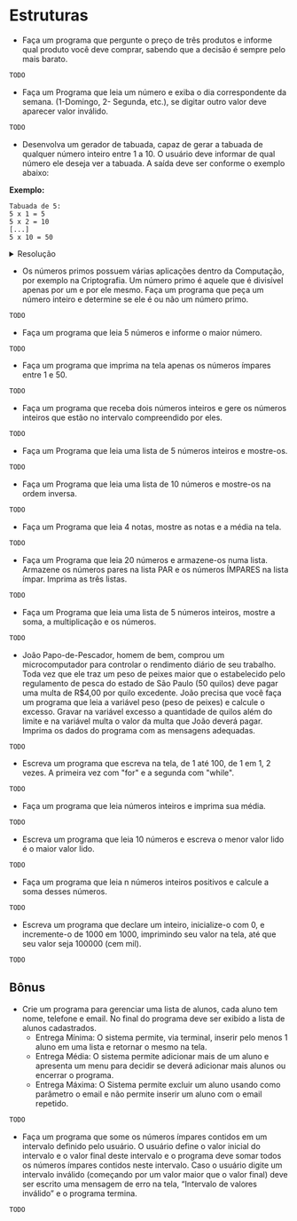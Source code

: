 # Estruturas

- Faça um programa que pergunte o preço de três produtos e informe qual produto você deve comprar, sabendo que a decisão é sempre pelo mais barato.

```java
TODO
```

- Faça um Programa que leia um número e exiba o dia correspondente da semana. (1-Domingo, 2- Segunda, etc.), se digitar outro valor deve aparecer valor inválido.

```java
TODO
```

- Desenvolva um gerador de tabuada, capaz de gerar a tabuada de qualquer número inteiro entre 1 a 10. O usuário deve informar de qual número ele deseja ver a tabuada. A saída deve ser conforme o exemplo abaixo:

**Exemplo:**

```
Tabuada de 5: 
5 x 1 = 5
5 x 2 = 10
[...]
5 x 10 = 50    
```

<details>
  <summary>Resolução</summary>
  
```java
import java.util.Scanner;

public class Main {
  public static void main(String[] args) {
    Scanner entradaDados = new Scanner(System.in);
    boolean continuar = true;
    int calculo = 0;

    while (continuar) {
      System.out.println("Escolha um número de 1 a 10 para ver a tabuada: ");
      int numero = entradaDados.nextInt();
      entradaDados.nextLine();
      if (numero < 1 | numero > 10) {
        System.out.println("Digite um número entre 1 e 10");
      } else {
        for (int i = 1; i < 11; i++) {
          calculo = i * numero;
          System.out.println(numero + " * " + i + " = " + calculo);
        }
        System.out.println("Deseja ver uma nova tabuada?");
        System.out.println("[1] - Sim\n[2] - Não");
        int opcao = entradaDados.nextInt();

        if (opcao == 1) {
        } else if (opcao == 2) {
          continuar = false;
          System.out.println("Até mais!");
        } else {
          System.out.println("Opção inválida!");
        }
      }
    }
  }
}
```
  
</details>

- Os números primos possuem várias aplicações dentro da Computação, por exemplo na Criptografia. Um número primo é aquele que é divisível apenas por um e por ele mesmo. Faça um programa que peça um número inteiro e determine se ele é ou não um número primo.

```java
TODO
```

- Faça um programa que leia 5 números e informe o maior número.

```java
TODO
```

- Faça um programa que imprima na tela apenas os números ímpares entre 1 e 50.

```java
TODO
```

- Faça um programa que receba dois números inteiros e gere os números inteiros que estão no intervalo compreendido por eles.

```java
TODO
```

- Faça um Programa que leia uma lista de 5 números inteiros e mostre-os.

```java
TODO
```

- Faça um Programa que leia uma lista de 10 números e mostre-os na ordem inversa.

```java
TODO
```

- Faça um Programa que leia 4 notas, mostre as notas e a média na tela.

```java
TODO
```

- Faça um Programa que leia 20 números e armazene-os numa lista. Armazene os números pares na lista PAR e os números ÍMPARES na lista ímpar. Imprima as três listas.

```java
TODO
```

- Faça um Programa que leia uma lista de 5 números inteiros, mostre a soma, a multiplicação e os números.

```java
TODO
```

- João Papo-de-Pescador, homem de bem, comprou um microcomputador para controlar o rendimento diário de seu trabalho. Toda vez que ele traz um peso de peixes maior que o estabelecido pelo regulamento de pesca do estado de São Paulo (50 quilos) deve pagar uma multa de R$4,00 por quilo excedente. João precisa que você faça um programa que leia a variável peso (peso de peixes) e calcule o excesso. Gravar na variável excesso a quantidade de quilos além do limite e na variável multa o valor da multa que João deverá pagar. Imprima os dados do programa com as mensagens adequadas.

```java
TODO
```

- Escreva um programa que escreva na tela, de 1 até 100, de 1 em 1, 2 vezes. A primeira vez com "for" e a segunda com "while".

```java
TODO
```

- Faça um programa que leia números inteiros e imprima sua média.

```java
TODO
```

- Escreva um programa que leia 10 números e escreva o menor valor lido é o maior valor lido.

```java
TODO
```

- Faça um programa que leia n números inteiros positivos e calcule a soma desses números.

```java
TODO
```

- Escreva um programa que declare um inteiro, inicialize-o com 0, e incremente-o de 1000 em 1000, imprimindo seu valor na tela, até que seu valor seja 100000 (cem mil).

```java
TODO
```

## Bônus

- Crie um programa para gerenciar uma lista de alunos, cada aluno tem nome, telefone e email. No final do programa deve ser exibido a lista de alunos cadastrados. 
  - Entrega Mínima: O sistema permite, via terminal, inserir pelo menos 1 aluno em uma lista e retornar o mesmo na tela.
  - Entrega Média: O sistema permite adicionar mais de um aluno e apresenta um menu para decidir se deverá adicionar mais alunos ou encerrar o programa.
  - Entrega Máxima: O Sistema permite excluir um aluno usando como parâmetro o email e não permite inserir um aluno com o email repetido.

```java
TODO
```

- Faça um programa que some os números ímpares contidos em um intervalo definido pelo usuário. O usuário define o valor inicial do intervalo e o valor final deste intervalo e o programa deve somar todos os números ímpares contidos neste intervalo. Caso o usuário digite um intervalo inválido (começando por um valor maior que o valor final) deve ser escrito uma mensagem de erro na tela, “Intervalo de valores inválido” e o programa termina.

```java
TODO
```
